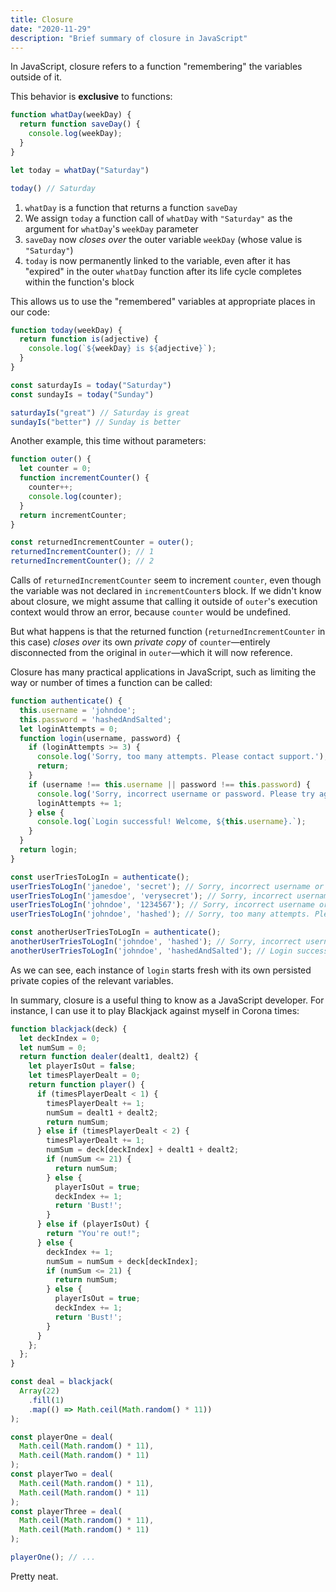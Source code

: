 ```yaml
---
title: Closure
date: "2020-11-29"
description: "Brief summary of closure in JavaScript"
---
```


In JavaScript, closure refers to a function "remembering" the variables outside of it.

This behavior is **exclusive** to functions:

```javascript
function whatDay(weekDay) {
  return function saveDay() {
    console.log(weekDay);
  }
}

let today = whatDay("Saturday")

today() // Saturday
```

1. `whatDay` is a function that returns a function `saveDay`
2. We assign `today` a function call of `whatDay` with `"Saturday"` as the argument for `whatDay`'s `weekDay` parameter
3. `saveDay` now *closes over* the outer variable `weekDay` (whose value is `"Saturday"`)
4. `today` is now permanently linked to the variable, even after it has "expired" in the outer `whatDay` function after its life cycle completes within the function's block

This allows us to use the "remembered" variables at appropriate places in our code:

```javascript
function today(weekDay) {
  return function is(adjective) {
    console.log(`${weekDay} is ${adjective}`);
  }
}

const saturdayIs = today("Saturday")
const sundayIs = today("Sunday")

saturdayIs("great") // Saturday is great
sundayIs("better") // Sunday is better
```

Another example, this time without parameters:

```javascript
function outer() {
  let counter = 0;
  function incrementCounter() {
    counter++;
    console.log(counter);
  }
  return incrementCounter;
}

const returnedIncrementCounter = outer();
returnedIncrementCounter(); // 1
returnedIncrementCounter(); // 2
```

Calls of `returnedIncrementCounter` seem to increment `counter`, even though the variable was not declared in `incrementCounter`s block. If we didn't know about closure, we might assume that calling it outside of `outer`'s execution context would throw an error, because `counter` would be undefined.

But what happens is that the returned function (`returnedIncrementCounter` in this case) *closes over* its own *private copy* of `counter`—entirely disconnected from the original in `outer`—which it will now reference.

Closure has many practical applications in JavaScript, such as limiting the way or number of times a function can be called:

```javascript
function authenticate() {
  this.username = 'johndoe';
  this.password = 'hashedAndSalted';
  let loginAttempts = 0;
  function login(username, password) {
    if (loginAttempts >= 3) {
      console.log('Sorry, too many attempts. Please contact support.');
      return;
    }
    if (username !== this.username || password !== this.password) {
      console.log('Sorry, incorrect username or password. Please try again.');
      loginAttempts += 1;
    } else {
      console.log(`Login successful! Welcome, ${this.username}.`);
    }
  }
  return login;
}

const userTriesToLogIn = authenticate();
userTriesToLogIn('janedoe', 'secret'); // Sorry, incorrect username or password. Please try again.
userTriesToLogIn('jamesdoe', 'verysecret'); // Sorry, incorrect username or password. Please try again.
userTriesToLogIn('johndoe', '1234567'); // Sorry, incorrect username or password. Please try again.
userTriesToLogIn('johndoe', 'hashed'); // Sorry, too many attempts. Please contact support.

const anotherUserTriesToLogIn = authenticate();
anotherUserTriesToLogIn('johndoe', 'hashed'); // Sorry, incorrect username or password. Please try again.
anotherUserTriesToLogIn('johndoe', 'hashedAndSalted'); // Login successful! Welcome, johndoe.
```

As we can see, each instance of `login` starts fresh with its own persisted private copies of the relevant variables.

In summary, closure is a useful thing to know as a JavaScript developer. For instance, I can use it to play Blackjack against myself in Corona times:

```javascript
function blackjack(deck) {
  let deckIndex = 0;
  let numSum = 0;
  return function dealer(dealt1, dealt2) {
    let playerIsOut = false;
    let timesPlayerDealt = 0;
    return function player() {
      if (timesPlayerDealt < 1) {
        timesPlayerDealt += 1;
        numSum = dealt1 + dealt2;
        return numSum;
      } else if (timesPlayerDealt < 2) {
        timesPlayerDealt += 1;
        numSum = deck[deckIndex] + dealt1 + dealt2;
        if (numSum <= 21) {
          return numSum;
        } else {
          playerIsOut = true;
          deckIndex += 1;
          return 'Bust!';
        }
      } else if (playerIsOut) {
        return "You're out!";
      } else {
        deckIndex += 1;
        numSum = numSum + deck[deckIndex];
        if (numSum <= 21) {
          return numSum;
        } else {
          playerIsOut = true;
          deckIndex += 1;
          return 'Bust!';
        }
      }
    };
  };
}

const deal = blackjack(
  Array(22)
    .fill(1)
    .map(() => Math.ceil(Math.random() * 11))
);

const playerOne = deal(
  Math.ceil(Math.random() * 11),
  Math.ceil(Math.random() * 11)
);
const playerTwo = deal(
  Math.ceil(Math.random() * 11),
  Math.ceil(Math.random() * 11)
);
const playerThree = deal(
  Math.ceil(Math.random() * 11),
  Math.ceil(Math.random() * 11)
);

playerOne(); // ...
```

Pretty neat.

